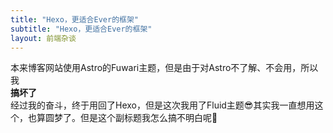 ```yaml
---
title: "Hexo，更适合Ever的框架"
subtitle: "Hexo，更适合Ever的框架"
layout: 前端杂谈
---
```

本来博客网站使用Astro的Fuwari主题，但是由于对Astro不了解、不会用，所以我<br>
**搞坏了**<br>
经过我的奋斗，终于用回了Hexo，但是这次我用了Fluid主题😎其实我一直想用这个，也算圆梦了。但是这个副标题我怎么搞不明白呢🤔
